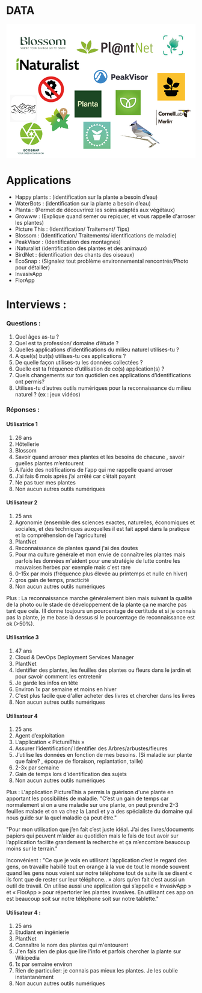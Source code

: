 # DATA 

![Logo Applications d'identifications](Logo_App-1-1.png)
<h1> Applications </h1>

 - Happy plants : (identification sur la plante a besoin d’eau)
 - WaterBots : (identification sur la plante a besoin d’eau)
 - Planta : (Permet de découvrirez les soins adaptés aux végétaux)
 - Growww : (Explique quand semer ou repiquer, et vous rappelle d'arroser les plantes)
 - Picture This : (Identification/ Traitement/ Tips)
 - Blossom : (Identification/ Traitements/ identifications de maladie)
 - PeakVisor : (Identification des montagnes)
 - iNaturalist (identification des plantes et des animaux)
 - BirdNet : (identification des chants des oiseaux)
 - EcoSnap : (Signalez tout problème environnemental rencontrés/Photo pour détailler)
 - InvasivApp
 - FlorApp

<h1>Interviews :</h1>
<h3> Questions : </h3>

 1. Quel âges as-tu ?
 2. Quel est ta profession/ domaine d’étude ?
 3. Quelles applications d’identifications du milieu naturel utilises-tu ?
 4. A quel(s) but(s) utilises-tu ces applications ?
 5. De quelle façon utilises-tu les données collectées ?
 6. Quelle est ta fréquence d’utilisation de ce(s) application(s) ?
 7. Quels changements sur ton quotidien ces applications d’identifications ont permis?
 8. Utilises-tu d’autres outils numériques pour la reconnaissance du milieu naturel ? (ex : jeux vidéos)

<h3>Réponses : </h3>

<h4>Utilisatrice 1</h4> 

 1. 26 ans
 2. Hôtellerie
 3. Blossom
 4. Savoir quand arroser mes plantes et les besoins de chacune , savoir quelles plantes m’entourent
 5. À l’aide des notifications de l’app qui me rappelle quand arroser
 6. J’ai fais 6 mois après j’ai arrêté car c’était payant
 7. Ne pas tuer mes plantes
 8. Non aucun autres outils numériques

<h4>Utilisateur 2</h4>

 1. 25 ans
 2. Agronomie (ensemble des sciences exactes, naturelles, économiques et sociales, et des techniques auxquelles il est fait appel dans la pratique et la compréhension de l'agriculture)
 3. PlantNet
 4. Reconnaissance de plantes quand j'ai des doutes
 5. Pour ma culture générale et mon envie de connaître les plantes mais parfois les données m'aident pour une stratégie de lutte contre les mauvaises herbes par exemple mais c'est rare
 6. 0-15x par mois (fréquence plus élevée au printemps et nulle en hiver)
 7. gros gain de temps, practicité
 8. Non aucun autres outils numériques

Plus : La reconnaissance marche généralement bien mais suivant la qualité de la photo ou le stade de développement de la plante ça ne marche pas tant que cela. (Il donne toujours un pourcentage de certitude et si je connais pas la plante, je me base là dessus si le pourcentage de reconnaissance est ok (>50%).

<h4>Utilisatrice 3</h4>

 1. 47 ans
 2. Cloud & DevOps Deployment Services Manager 
 3. PlantNet
 4. Identifier des plantes, les feuilles des plantes ou fleurs dans le jardin et pour savoir comment les entretenir
 5. Je garde les infos en tête
 6. Environ 1x par semaine et moins en hiver
 7. C'est plus facile que d'aller acheter des livres et chercher dans les livres
 8. Non aucun autres outils numériques

<h4>Utilisateur 4</h4>

 1. 25 ans
 2. Agent d’exploitation
 3. ⁠⁠L’application « PictureThis »
 4. Assurer l’identification/ Identifier des Arbres/arbustes/fleures
 5. ⁠⁠J’utilise les données en fonction de mes besoins. (Si maladie sur plante que faire? , époque de floraison, replantation, taille)
 6. 2-3x par semaine
 7. ⁠⁠Gain de temps lors d’identification des sujets
 8. Non aucun autres outils numériques

<p>Plus : L'application PictureThis a permis la guérison d'une plante en apportant les possibilités de maladie. "C’est un gain de temps car normalement si on a une maladie sur une plante, on peut prendre 2-3 feuilles malade et on va chez la Landi et y a des spécialiste du domaine qui nous guide sur la quel maladie ça peut être." </p>

<p>"Pour mon utilisation que j’en fait c’est juste idéal. J’ai des livres/documents papiers qui peuvent m’aider au quotidien mais le fais de tout avoir sur l’application facilite grandement la recherche et ça m’encombre beaucoup moins sur le terrain."

<p>Inconvénient : "Ce que je vois en utilisant l’application c’est le regard des gens, on travaille habillé tout en orange à la vue de tout le monde souvent quand les gens nous voient sur notre téléphone tout de suite ils se disent « ils font que de rester sur leur téléphone.. » alors qu’en fait c’est aussi un outil de travail. On utilise aussi une application qui s’appelle « InvasivApp » et « FlorApp » pour répertorier les plantes invasives. En utilisant ces app on est beaucoup soit sur notre téléphone soit sur notre tablette."</p>

<h4>Utilisateur 4 :</h4>

 1. 25 ans
 2. Etudiant en ingénierie
 3. PlantNet
 4. Connaître le nom des plantes qui m'entourent
 5. J'en fais rien de plus que lire l'info et parfois chercher la plante sur Wikipedia
 6. 1x par semaine environ
 7. Rien de particulier: je connais pas mieux les plantes. Je les oublie instantanément
 8. Non aucun autres outils numériques
